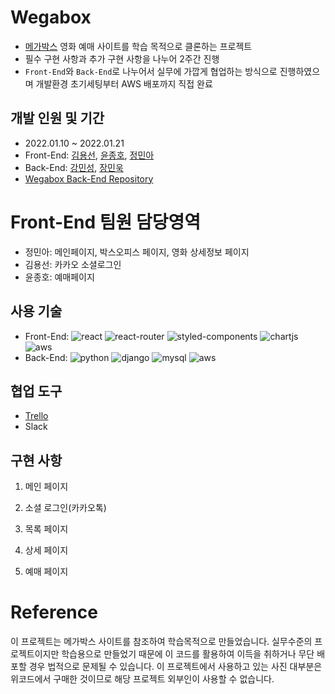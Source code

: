 # Wegabox

- [메가박스](https://www.megabox.co.kr/) 영화 예매 사이트를 학습 목적으로 클론하는 프로젝트
- 필수 구현 사항과 추가 구현 사항을 나누어 2주간 진행
- `Front-End`와 `Back-End`로 나누어서 실무에 가깝게 협업하는 방식으로 진행하였으며 개발환경 초기세팅부터 AWS 배포까지 직접 완료

## 개발 인원 및 기간

- 2022.01.10 ~ 2022.01.21
- Front-End: [김용선](https://github.com/seankim1111), [윤종호](https://github.com/myway8907), [정민아](https://github.com/minami-cs)
- Back-End: [강민성](https://github.com/nonasking), [장민욱](https://github.com/black2code)
- [Wegabox Back-End Repository](https://github.com/wecode-bootcamp-korea/28-2nd-Wegabox-backend)

# Front-End 팀원 담당영역

- 정민아: 메인페이지, 박스오피스 페이지, 영화 상세정보 페이지
- 김용선: 카카오 소셜로그인
- 윤종호: 예매페이지

## 사용 기술

- Front-End: <img alt="react" src="https://img.shields.io/badge/React-20232A?style=for-the-badge&logo=react&logoColor=61DAFB" /> <img alt="react-router" src="https://img.shields.io/badge/React_Router-CA4245?style=for-the-badge&logo=react-router&logoColor=white" /> <img alt="styled-components" src="https://img.shields.io/badge/styled--components-DB7093?style=for-the-badge&logo=styled-components&logoColor=white" /> <img alt="chartjs" src="https://img.shields.io/badge/Chart.js-FF6384?style=for-the-badge&logo=chartdotjs&logoColor=white" /> <img alt="aws" src="https://img.shields.io/badge/Amazon_AWS-FF9900?style=for-the-badge&logo=amazonaws&logoColor=white" />
- Back-End: <img alt="python" src="https://img.shields.io/badge/Python-FFD43B?style=for-the-badge&logo=python&logoColor=darkgreen" /> <img alt="django" src="https://img.shields.io/badge/Django-092E20?style=for-the-badge&logo=django&logoColor=green" /> <img alt="mysql" src="https://img.shields.io/badge/MySQL-005C84?style=for-the-badge&logo=mysql&logoColor=white" /> <img alt="aws" src="https://img.shields.io/badge/Amazon_AWS-FF9900?style=for-the-badge&logo=amazonaws&logoColor=white" />

## 협업 도구

- [Trello](https://trello.com/b/UVZf8Oim/wegabox-wecode-4-team)
- Slack

## 구현 사항

1. 메인 페이지

2. 소셜 로그인(카카오톡)

3. 목록 페이지

4. 상세 페이지

5. 예매 페이지

# Reference

이 프로젝트는 메가박스 사이트를 참조하여 학습목적으로 만들었습니다.
실무수준의 프로젝트이지만 학습용으로 만들었기 때문에 이 코드를 활용하여 이득을 취하거나 무단 배포할 경우 법적으로 문제될 수 있습니다.
이 프로젝트에서 사용하고 있는 사진 대부분은 위코드에서 구매한 것이므로 해당 프로젝트 외부인이 사용할 수 없습니다.
